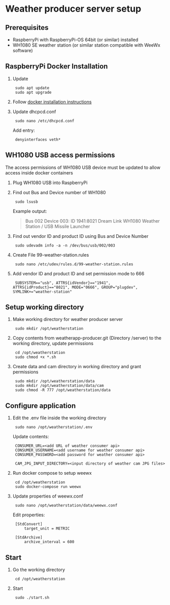 # Weather producer server setup

## Prerequisites

- RaspberryPi with RaspberryPi-OS 64bit (or similar) installed
- WH1080 SE weather station (or similar station compatible with WeeWx software)

## RaspberryPi Docker Installation

1. Update

        sudo apt update
        sudo apt upgrade

2. Follow [docker installation instructions](https://docs.docker.com/engine/install/debian/)
3. Update dhcpcd.conf

        sudo nano /etc/dhcpcd.conf

   Add entry:

        denyinterfaces veth*

## WH1080 USB access permissions

The access permissions of WH1080 USB device must be updated to allow access inside docker containers

1. Plug WH1080 USB into RaspberryPi
2. Find out Bus and Device number of WH1080

        sudo lsusb

   Example output:
   > Bus 002 Device 003: ID 1941:8021 Dream Link WH1080 Weather Station / USB Missile Launcher

3. Find out vendor ID and product ID using Bus and Device Number

        sudo udevadm info -a -n /dev/bus/usb/002/003

4. Create File 99-weather-station.rules

        sudo nano /etc/udev/rules.d/99-weather-station.rules

5. Add vendor ID and product ID and set permission mode to 666

        SUBSYSTEM=="usb", ATTRS{idVendor}=="1941", ATTRS{idProduct}=="8021", MODE="0666", GROUP="plugdev", SYMLINK+="weather-station"

## Setup working directory

1. Make working directory for weather producer server

        sudo mkdir /opt/weatherstation

2. Copy contents from weatherapp-producer.git (Directory /server) to the working directory, update permissions

        cd /opt/weatherstation
        sudo chmod +x *.sh

3. Create data and cam directory in working directory and grant permissions

        sudo mkdir /opt/weatherstation/data
        sudo mkdir /opt/weatherstation/data/cam
        sudo chmod -R 777 /opt/weatherstation/data

## Configure application

1. Edit the .env file inside the working directory

        sudo nano /opt/weatherstation/.env

   Update contents:

        CONSUMER_URL=<add URL of weather consumer api>
        CONSUMER_USERNAME=<add username for weather consumer api>
        CONSUMER_PASSWORD=<add password for weather consumer api>

        CAM_JPG_INPUT_DIRECTORY=<input directory of weather cam JPG files>

2. Run docker compose to setup weewx

        cd /opt/weatherstation
        sudo docker-compose run weewx

3. Update properties of weewx.conf

        sudo nano /opt/weatherstation/data/weewx.conf

   Edit properties:

        [StdConvert]
            target_unit = METRIC
   	
        [StdArchive]
            archive_interval = 600

## Start

1. Go the working directory

        cd /opt/weatherstation

2. Start

        sudo ./start.sh


